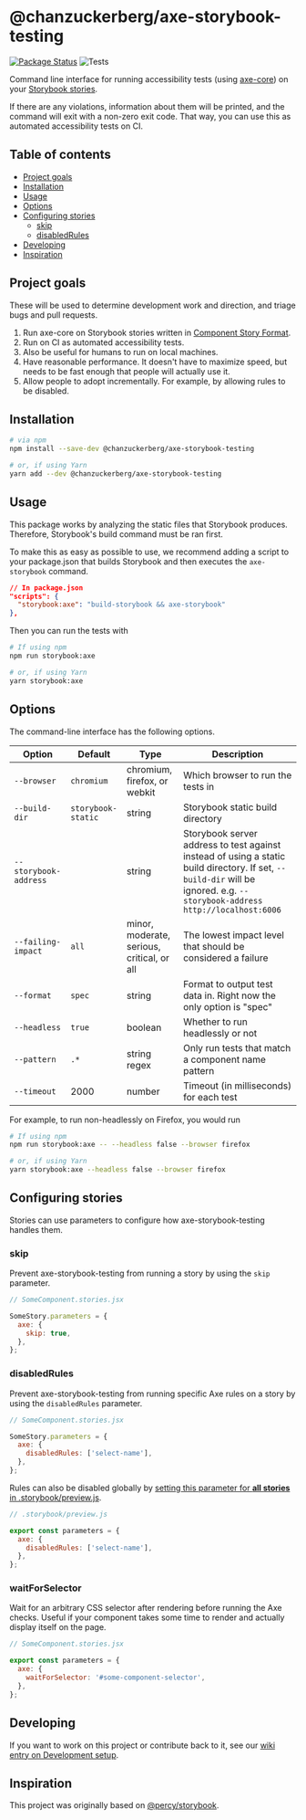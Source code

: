 # @chanzuckerberg/axe-storybook-testing

[![Package Status](https://img.shields.io/npm/v/@chanzuckerberg/axe-storybook-testing.svg)](https://www.npmjs.com/package/@chanzuckerberg/axe-storybook-testing) ![Tests](https://github.com/chanzuckerberg/axe-storybook-testing/workflows/Tests/badge.svg)

Command line interface for running accessibility tests (using [axe-core](https://github.com/dequelabs/axe-core)) on your [Storybook stories](https://storybook.js.org/docs/react/api/csf).

If there are any violations, information about them will be printed, and the command will exit with a non-zero exit code. That way, you can use this as automated accessibility tests on CI.

## Table of contents

- [Project goals](#project-goals)
- [Installation](#installation)
- [Usage](#usage)
- [Options](#options)
- [Configuring stories](#configuring-stories)
  - [skip](#skip)
  - [disabledRules](#disabledrules)
- [Developing](#developing)
- [Inspiration](#inspiration)

## Project goals

These will be used to determine development work and direction, and triage bugs and pull requests.

1. Run axe-core on Storybook stories written in [Component Story Format](https://storybook.js.org/docs/react/api/csf).
2. Run on CI as automated accessibility tests.
3. Also be useful for humans to run on local machines.
3. Have reasonable performance. It doesn't have to maximize speed, but needs to be fast enough that people will actually use it.
4. Allow people to adopt incrementally. For example, by allowing rules to be disabled.

## Installation

```sh
# via npm
npm install --save-dev @chanzuckerberg/axe-storybook-testing

# or, if using Yarn
yarn add --dev @chanzuckerberg/axe-storybook-testing
```

## Usage

This package works by analyzing the static files that Storybook produces. Therefore, Storybook's build command must be ran first.

To make this as easy as possible to use, we recommend adding a script to your package.json that builds Storybook and then executes the `axe-storybook` command.

```json
// In package.json
"scripts": {
  "storybook:axe": "build-storybook && axe-storybook"
},
```

Then you can run the tests with

```sh
# If using npm
npm run storybook:axe

# or, if using Yarn
yarn storybook:axe
```

## Options

The command-line interface has the following options.

Option|Default|Type|Description
-|-|-|-
`--browser`|`chromium`|chromium, firefox, or webkit|Which browser to run the tests in
`--build-dir`|`storybook-static`|string|Storybook static build directory
`--storybook-address`||string|Storybook server address to test against instead of using a static build directory. If set, `--build-dir` will be ignored. e.g. `--storybook-address http://localhost:6006`
`--failing-impact`|`all`|minor, moderate, serious, critical, or all|The lowest impact level that should be considered a failure
`--format`|`spec`|string|Format to output test data in. Right now the only option is "spec"
`--headless`|`true`|boolean|Whether to run headlessly or not
`--pattern`|`.*`|string regex|Only run tests that match a component name pattern
`--timeout`|2000|number|Timeout (in milliseconds) for each test

For example, to run non-headlessly on Firefox, you would run

```sh
# If using npm
npm run storybook:axe -- --headless false --browser firefox

# or, if using Yarn
yarn storybook:axe --headless false --browser firefox
```

## Configuring stories

Stories can use parameters to configure how axe-storybook-testing handles them.

### skip

Prevent axe-storybook-testing from running a story by using the `skip` parameter.

```jsx
// SomeComponent.stories.jsx

SomeStory.parameters = {
  axe: {
    skip: true,
  },
};
```

### disabledRules

Prevent axe-storybook-testing from running specific Axe rules on a story by using the `disabledRules` parameter.

```jsx
// SomeComponent.stories.jsx

SomeStory.parameters = {
  axe: {
    disabledRules: ['select-name'],
  },
};
```

Rules can also be disabled globally by [setting this parameter for **all stories** in .storybook/preview.js](https://storybook.js.org/docs/react/writing-stories/parameters#global-parameters).

```jsx
// .storybook/preview.js

export const parameters = {
  axe: {
    disabledRules: ['select-name'],
  },
};
```

### waitForSelector

Wait for an arbitrary CSS selector after rendering before running the Axe checks. Useful if your component takes some time to render and actually display itself on the page.

```jsx
// SomeComponent.stories.jsx

export const parameters = {
  axe: {
    waitForSelector: '#some-component-selector',
  },
};
```

## Developing

If you want to work on this project or contribute back to it, see our [wiki entry on Development setup](https://github.com/chanzuckerberg/axe-storybook-testing/wiki/Development-setup).

## Inspiration

This project was originally based on [@percy/storybook](https://github.com/percy/percy-storybook).
